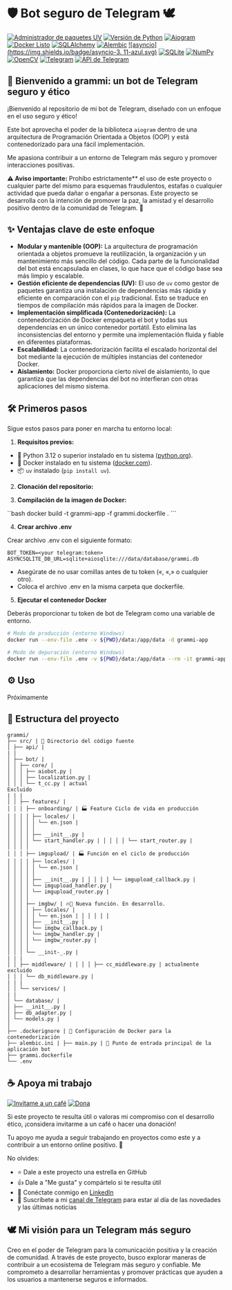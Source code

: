 # 🛡️ Bot seguro de Telegram 🕊️

[![Administrador de paquetes UV](https://img.shields.io/badge/PackageManager-UV-purple.svg)](https://pypi.org/project/uv/)
[![Versión de Python](https://img.shields.io/badge/Python-3.12-blue.svg?logo=python&logoColor=white)](https://www.python.org/)
[![Aiogram](https://img.shields.io/badge/Aiogram-3.x-brightgreen.svg?logo=telegram&logoColor=white)](https://aiogram.dev/)
[![Docker Listo](https://img.shields.io/badge/Docker-Ready-blue.svg?logo=docker&logoColor=white)](https://www.docker.com/)
[![SQLAlchemy](https://img.shields.io/badge/SQLAlchemy-3.x-blue.svg)](https://www.sqlalchemy.org/)
[![Alembic](https://img.shields.io/badge/Alembic-1.7-orange.svg)](https://alembic.sqlalchemy.org/en/latest/)
[![asyncio](https://img.shields.io/badge/asyncio-3. 11-azul.svg)](https://docs.python.org/3/library/asyncio.html)
[![SQLite](https://img.shields.io/badge/SQLite-3.x-green.svg)](https://www.sqlite.org/)
[![NumPy](https://img.shields.io/badge/NumPy-v1.21-azul.svg?logo=numpy&logoColor=blanco)](https://numpy.org/)
[![OpenCV](https://img.shields.io/badge/OpenCV-v4.5.1-azul.svg?logo=opencv&logoColor=blanco)](https://opencv.org/)
[![Telegram](https://img.shields.io/badge/Telegram-2CA5E0?style=for-the-badge&logo=telegram&logoColor=white)](https://telegram.org/)
[![API de Telegram](https://img.shields.io/badge/Telegram%20API-2CA5E0?style=for-the-badge&logo=telegram&logoColor=white)](https://core.telegram.org/bots/api)

## 🤖 Bienvenido a grammi: un bot de Telegram seguro y ético

¡Bienvenido al repositorio de mi bot de Telegram, diseñado con un enfoque en el uso seguro y ético!

Este bot aprovecha el poder de la biblioteca `aiogram` dentro de una arquitectura de Programación Orientada a Objetos (OOP) y está contenedorizado para una fácil implementación.

Me apasiona contribuir a un entorno de Telegram más seguro y promover interacciones positivas.

**⚠️ Aviso importante:** Prohíbo estrictamente** el uso de este proyecto o cualquier parte del mismo para esquemas fraudulentos, estafas o cualquier actividad que pueda dañar o engañar a personas. Este proyecto se desarrolla con la intención de promover la paz, la amistad y el desarrollo positivo dentro de la comunidad de Telegram. 🚫

## ✨ Ventajas clave de este enfoque

* **Modular y mantenible (OOP):** La arquitectura de programación orientada a objetos promueve la reutilización, la organización y un mantenimiento más sencillo del código. Cada parte de la funcionalidad del bot está encapsulada en clases, lo que hace que el código base sea más limpio y escalable.
* **Gestión eficiente de dependencias (UV):** El uso de `uv` como gestor de paquetes garantiza una instalación de dependencias más rápida y eficiente en comparación con el `pip` tradicional. Esto se traduce en tiempos de compilación más rápidos para la imagen de Docker.
* **Implementación simplificada (Contenedorización):** La contenedorización de Docker empaqueta el bot y todas sus dependencias en un único contenedor portátil. Esto elimina las inconsistencias del entorno y permite una implementación fluida y fiable en diferentes plataformas.
* **Escalabilidad:** La contenedorización facilita el escalado horizontal del bot mediante la ejecución de múltiples instancias del contenedor Docker.
* **Aislamiento:** Docker proporciona cierto nivel de aislamiento, lo que garantiza que las dependencias del bot no interfieran con otras aplicaciones del mismo sistema.

## 🛠️ Primeros pasos

Sigue estos pasos para poner en marcha tu entorno local:

1. **Requisitos previos:**
* 🐍 Python 3.12 o superior instalado en tu sistema ([python.org](https://www.python.org/downloads/)).
* 🐳 Docker instalado en tu sistema ([docker.com](https://www.docker.com/get-started)).
* 📦 `uv` instalado (`pip install uv`).

2. **Clonación del repositorio:**

3. **Compilación de la imagen de Docker:**

``bash
docker build -t grammi-app -f grammi.dockerfile . ```

4. **Crear archivo .env**

Crear archivo .env con el siguiente formato:

``` texto
BOT_TOKEN=<your telegram:token>
ASYNCSQLITE_DB_URL=sqlite+aiosqlite:///data/database/grammi.db
```

* Asegúrate de no usar comillas antes de tu token («, «,» o cualquier otro).
* Coloca el archivo .env en la misma carpeta que dockerfile.

5. **Ejecutar el contenedor Docker**

Deberás proporcionar tu token de bot de Telegram como una variable de entorno.

```bash
# Modo de producción (entorno Windows)
docker run --env-file .env -v ${PWD}/data:/app/data -d grammi-app

# Modo de depuración (entorno Windows)
docker run --env-file .env -v ${PWD}/data:/app/data --rm -it grammi-app /bin/bash
```

## ⚙️ Uso

Próximamente

## 📄 Estructura del proyecto

``` texto
grammi/
├── src/ | 📂 Directorio del código fuente
│ ├── api/ |
| |
│ ├── bot/ |
│ │ ├── core/ |
│ │ │ ├── aiobot.py |
│ │ │ ├── localization.py |
│ │ │ └── t_cc.py | actual
Excluido
| | |
│ │ ├── features/ |
│ │ │ ├── onboarding/ | 🏭 Feature Ciclo de vida en producción
│ │ │ │ ├── locales/ |
│ │ │ │ │ └── en.json |
│ │ │ │ │
│ │ │ │ ├── __init__.py |
│ │ │ │ └── start_handler.py | │ │ │ │ └── start_router.py |
│ │ │ │
│ │ │ ├── imgupload/ | 🏭 Función en el ciclo de producción
│ │ │ │ ├── locales/ |
│ │ │ │ │ └── en.json |
│ │ │ │ │
│ │ │ │ ├── __init__.py | │ │ │ │ └── imgupload_callback.py |
│ │ │ │ └── imgupload_handler.py |
│ │ │ │ └── imgupload_router.py |
│ │ │ │
│ │ │ ├── imgbw/ | 🔥🚧 Nueva función. En desarrollo.
│ │ │ │ ├── locales/ |
│ │ │ │ │ └── en.json | │ │ │ │ │
│ │ │ │ ├── __init__.py |
│ │ │ │ └── imgbw_callback.py |
│ │ │ │ └── imgbw_handler.py |
│ │ │ │ └── imgbw_router.py |
│ │ │ │
│ │ │ └── __init-_.py |
| | |
│ │ ├── middleware/ | │ │ │ ├── cc_middleware.py | actualmente excluido
│ │ │ └── db_middleware.py |
| | |
│ │ └── services/ |
| |
│ └── database/ |
│ ├── __init__.py |
│ ├── db_adapter.py |
│ └── models.py |
│
├── .dockerignore | 🐳 Configuración de Docker para la contenedorización
├── alembic.ini | ├── main.py | 🚀 Punto de entrada principal de la aplicación bot
├── grammi.dockerfile
└── .env
```

## ☕ Apoya mi trabajo

[![Invítame a un café](https://img.shields.io/badge/Buy%20me%20a%20coffee-yellow?logo=kofi)](https://buymeacoffee.com/max.v.zaikin)
[![Dona](https://img.shields.io/badge/Donate-orange?logo=paypal)](próximamente)

Si este proyecto te resulta útil o valoras mi compromiso con el desarrollo ético, ¡considera invitarme a un café o hacer una donación!

Tu apoyo me ayuda a seguir trabajando en proyectos como este y a contribuir a un entorno online positivo. 🙏

No olvides:

- ⭐ Dale a este proyecto una estrella en GitHub
- 👍 Dale a "Me gusta" y compártelo si te resulta útil
- 👔 Conéctate conmigo en [LinkedIn](https://www.linkedin.com/in/maxzaikin)
- 📢 Suscríbete a mi [canal de Telegram](https://t.me/makszaikin) para estar al día de las novedades y las últimas noticias

## 🕊️ Mi visión para un Telegram más seguro

Creo en el poder de Telegram para la comunicación positiva y la creación de comunidad. A través de este proyecto, busco explorar maneras de contribuir a un ecosistema de Telegram más seguro y confiable. Me comprometo a desarrollar herramientas y promover prácticas que ayuden a los usuarios a mantenerse seguros e informados.